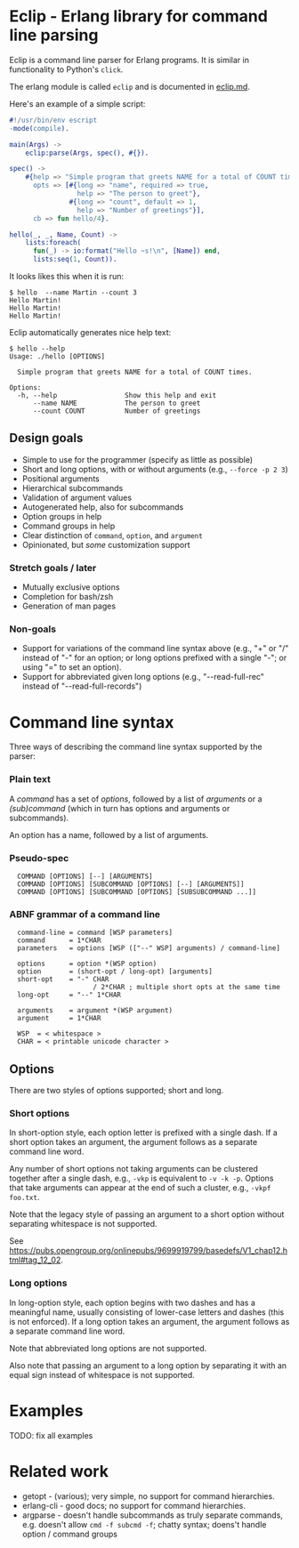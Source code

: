 # Eclip - Erlang library for command line parsing

Eclip is a command line parser for Erlang programs.  It is similar in
functionality to Python's `click`.

The erlang module is called `eclip` and is documented in
[eclip.md](../doc/eclip.md).

Here's an example of a simple script:

```erlang
#!/usr/bin/env escript
-mode(compile).

main(Args) ->
    eclip:parse(Args, spec(), #{}).

spec() ->
    #{help => "Simple program that greets NAME for a total of COUNT times.",
      opts => [#{long => "name", required => true,
                 help => "The person to greet"},
               #{long => "count", default => 1,
                 help => "Number of greetings"}],
      cb => fun hello/4}.

hello(_, _, Name, Count) ->
    lists:foreach(
      fun(_) -> io:format("Hello ~s!\n", [Name]) end,
      lists:seq(1, Count)).
```

It looks likes this when it is run:

```shell-session
$ hello  --name Martin --count 3
Hello Martin!
Hello Martin!
Hello Martin!
```

Eclip automatically generates nice help text:

```shell-session
$ hello --help
Usage: ./hello [OPTIONS]

  Simple program that greets NAME for a total of COUNT times.

Options:
  -h, --help                 Show this help and exit
      --name NAME            The person to greet
      --count COUNT          Number of greetings
```

## Design goals

  -  Simple to use for the programmer (specify as little as possible)
  -  Short and long options, with or without arguments
     (e.g., `--force -p 2 3`)
  -  Positional arguments
  -  Hierarchical subcommands
  -  Validation of argument values
  -  Autogenerated help, also for subcommands
  -  Option groups in help
  -  Command groups in help
  -  Clear distinction of `command`, `option`, and `argument`
  -  Opinionated, but _some_ customization support

### Stretch goals / later

  -  Mutually exclusive options
  -  Completion for bash/zsh
  -  Generation of man pages

### Non-goals

  -  Support for variations of the command line syntax above
     (e.g., "+" or "/" instead of "-" for an option; or long options
     prefixed with a single "-"; or using "=" to set an option).
  -  Support for abbreviated given long options
     (e.g., "--read-full-rec" instead of "--read-full-records")


# Command line syntax

Three ways of describing the command line syntax supported by the
parser:

### Plain text

A _command_ has a set of _options_, followed by a list of _arguments_
or a _(sub)command_ (which in turn has options and arguments or
subcommands).

An option has a name, followed by a list of arguments.

### Pseudo-spec

```
  COMMAND [OPTIONS] [--] [ARGUMENTS]
  COMMAND [OPTIONS] [SUBCOMMAND [OPTIONS] [--] [ARGUMENTS]]
  COMMAND [OPTIONS] [SUBCOMMAND [OPTIONS] [SUBSUBCOMMAND ...]]
```

### ABNF grammar of a command line

```
  command-line = command [WSP parameters]
  command      = 1*CHAR
  parameters   = options [WSP (["--" WSP] arguments) / command-line]

  options      = option *(WSP option)
  option       = (short-opt / long-opt) [arguments]
  short-opt    = "-" CHAR
                     / 2*CHAR ; multiple short opts at the same time
  long-opt     = "--" 1*CHAR

  arguments    = argument *(WSP argument)
  argument     = 1*CHAR

  WSP  = < whitespace >
  CHAR = < printable unicode character >
```

## Options

There are two styles of options supported; short and long.

### Short options

In short-option style, each option letter is prefixed with a single
dash.  If a short option takes an argument, the argument follows as
a separate command line word.

Any number of short options not taking arguments can be clustered
together after a single dash, e.g., `-vkp` is equivalent to `-v -k
-p`.  Options that take arguments can appear at the end of such a
cluster, e.g., `-vkpf foo.txt`.

Note that the legacy style of passing an argument to a short option
without separating whitespace is not supported.

See https://pubs.opengroup.org/onlinepubs/9699919799/basedefs/V1_chap12.html#tag_12_02.


### Long options

In long-option style, each option begins with two dashes and has a
meaningful name, usually consisting of lower-case letters and dashes
(this is not enforced).  If a long option takes an argument, the
argument follows as a separate command line word.

Note that abbreviated long options are not supported.

Also note that passing an argument to a long option by separating it
with an equal sign instead of whitespace is not supported.



# Examples

TODO: fix all examples


<!--

### Option with one argument

The command takes one option, specified as `-l` or `--label`.  The
option requires a label (string) as argument.


```erlang
%% mycmd --label foo
parse(["--label", "foo"],
      #{name := mycmd,
        opts => [#{name => label, short => $l, long => "label",
                  type => string}]}).

{mycmd, #{label => [foo]}, #{}, []}
```

The default `type` is `string`, and the default `name` is the long
option as an atom, so the above can also be written as:

```erlang
%% mycmd --label foo
parse(["--label", "foo"],
      #{name := mycmd,
        opts => [#{short => $l, long => "label"}]}).

{mycmd, #{label => [foo]}, #{}, []}
```

### Flag option

The command has one option with no argument.
If no `name` and no `long` option is given, the `name` defaults to the
short option as an atom.

```erlang
%% mycmd -s
parse(["-s"],
      #{name := mycmd,
        opts => [#{short => $s, type => flag}]}).

{mycmd, #{s => true}, #{}, []}
```

We can also give the option a better name.

```
%% mycmd
parse([],
      #{name :: mycmd,
        opts => [#{name => silent, short => $s, type => flag}]}).

{mycmd, #{silent => false}, #{}, []}
```

### Option with one argument, and one argument to the command

```erlang
%% mycmd -l foo log.txt
parse(["-l", "foo"],
      #{opts => [#{name => label, short => $l, type => string}],
        args => [#{name => filename}]}).

{mycmd, #{label => [foo]}, #{filename => "log.txt"}, []}.
```
### Option with two arguments

The command should have an option `--user` that takes a required
`name`, and an optional `id` argument.  For this, we cannot use the
simple `type` field, but must use the more generic and flexible `args`
instead.

```erlang
%% mycmd --user joe 42
parse(["--user", "joe", "42"],
      #{opts => [#{name => user, long => "user",
                   args => [#{name => name, type => string},
                            #{name => id, type => int, nargs => '?'}]}]}).

{mycmd, #{"user" => #{name => "joe", id => 42}}, #{}, []}.
```

### Option with variable number of arguments

```erlang
%% mycmd -c red green
parse(["-c", "red", "green"],
      #{opts => [#{name => colors, short => $c,
                   args => [#{name => name, type => string, nargs => '+'}]}]}).

{mycmd, #{colors => #{name => ["red", "green"]}}, #{}, []}.
```

### Command with variable number of arguments

The command should take a possibly empty list of files as arguments.

```erlang
%% mycmd foo.txt bar.txt
parse(["foo.txt", "bar.txt"],
      #{args => [#{name => filename, type => string, nargs => '*'}]}).

{mycmd, #{}, #{filename => ["foo.txt", "bar.txt"]}, []}.
```

## Callbacks

If a callback is given, it must have arity `2 + number of options +
number of arguments`.  For example:

```erlang
do_list(Ctx, Foo, Bar, Filename) ->
  ...

%% mycmd -v list --foo bar.txt
parse(["-v", "list", "--foo", "bar.txt"],
      #{name => mycmd,
        opts => [#{name => verbose, short => $v}],
        cmds => [#{name => list,
                   opts => [#{name => foo, long => "foo"},
                            #{name => bar, long => "bar"}],
                   args => [#{name => filename}],
                   cb => fun do_list/4}]}).

%% will be called as:
do_list([{mycmd, #{verbose => true}}],
        true,
        false,
        "bar.txt").
```

-->


# Related work

- getopt - (various); very simple, no support for command hierarchies.
- erlang-cli - good docs; no support for command hierarchies.
- argparse - doesn't handle subcommands as truly separate commands,
               e.g. doesn't allow `cmd -f subcmd -f`;
             chatty syntax;
             doens't handle option / command groups
